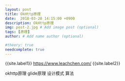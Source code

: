 ```yaml
---
layout: post
title: OkHttp原理
date:  2018-03-20 14:15:00 +0900
description: OkHttp原理
img: post-2.jpg # Add image post (optional)
tags: [原理]
author: # Add name author (optional)

#theory: true
needcomplete: true
---
```


{{site.label1}} <a href="https://www.leachchen.com/" target="\_blank">https://www.leachchen.com/</a> {{site.label2}}

okhttp原理
glide原理
设计模式
算法
